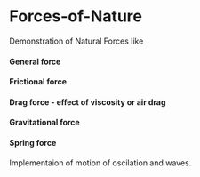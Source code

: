 # Forces-of-Nature
Demonstration of Natural Forces like 
#### General force
#### Frictional force
#### Drag force - effect of viscosity or air drag 
#### Gravitational force 
#### Spring force
Implementaion of motion of oscilation and waves.

